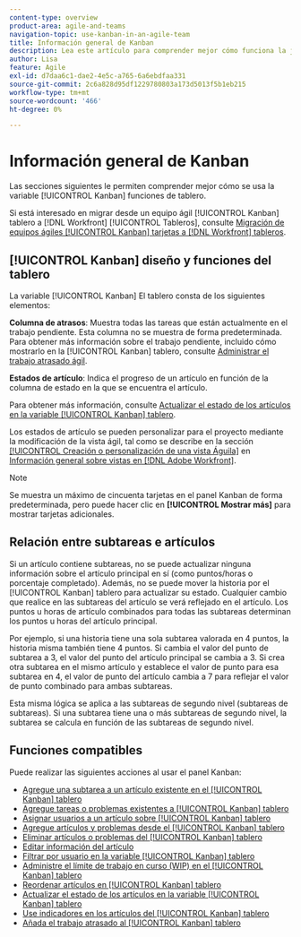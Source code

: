 ```yaml
---
content-type: overview
product-area: agile-and-teams
navigation-topic: use-kanban-in-an-agile-team
title: Información general de Kanban
description: Lea este artículo para comprender mejor cómo funciona la junta de Kanban.
author: Lisa
feature: Agile
exl-id: d7daa6c1-dae2-4e5c-a765-6a6ebdfaa331
source-git-commit: 2c6a828d95df1229780803a173d5013f5b1eb215
workflow-type: tm+mt
source-wordcount: '466'
ht-degree: 0%

---
```


# Información general de Kanban

Las secciones siguientes le permiten comprender mejor cómo se usa la variable [!UICONTROL Kanban] funciones de tablero.

Si está interesado en migrar desde un equipo ágil [!UICONTROL Kanban] tablero a [!DNL Workfront] [!UICONTROL Tableros], consulte [Migración de equipos ágiles [!UICONTROL Kanban] tarjetas a [!DNL Workfront] tableros](/help/quicksilver/agile/use-boards-agile-planning-tools/migrate-kanban-cards-to-boards.md).

## [!UICONTROL Kanban] diseño y funciones del tablero

La variable [!UICONTROL Kanban] El tablero consta de los siguientes elementos:

**Columna de atrasos**: Muestra todas las tareas que están actualmente en el trabajo pendiente. Esta columna no se muestra de forma predeterminada. Para obtener más información sobre el trabajo pendiente, incluido cómo mostrarlo en la [!UICONTROL Kanban] tablero, consulte [Administrar el trabajo atrasado ágil](../../agile/work-in-an-agile-environment/manage-the-agile-backlog.md).

**Estados de artículo**: Indica el progreso de un artículo en función de la columna de estado en la que se encuentra el artículo.

Para obtener más información, consulte [Actualizar el estado de los artículos en la variable [!UICONTROL Kanban] tablero](../../agile/use-kanban-in-an-agile-team/update-the-status-of-stories.md).

Los estados de artículo se pueden personalizar para el proyecto mediante la modificación de la vista ágil, tal como se describe en la sección [[!UICONTROL Creación o personalización de una vista Águila]](../../reports-and-dashboards/reports/reporting-elements/views-overview.md#customizing-an-agile-view) en [Información general sobre vistas en [!DNL Adobe Workfront]](../../reports-and-dashboards/reports/reporting-elements/views-overview.md).

>[!NOTE]
>
>Se muestra un máximo de cincuenta tarjetas en el panel Kanban de forma predeterminada, pero puede hacer clic en **[!UICONTROL Mostrar más]** para mostrar tarjetas adicionales.

## Relación entre subtareas e artículos

Si un artículo contiene subtareas, no se puede actualizar ninguna información sobre el artículo principal en sí (como puntos/horas o porcentaje completado). Además, no se puede mover la historia por el [!UICONTROL Kanban] tablero para actualizar su estado. Cualquier cambio que realice en las subtareas del artículo se verá reflejado en el artículo. Los puntos u horas de artículo combinados para todas las subtareas determinan los puntos u horas del artículo principal.

Por ejemplo, si una historia tiene una sola subtarea valorada en 4 puntos, la historia misma también tiene 4 puntos. Si cambia el valor del punto de subtarea a 3, el valor del punto del artículo principal se cambia a 3. Si crea otra subtarea en el mismo artículo y establece el valor de punto para esa subtarea en 4, el valor de punto del artículo cambia a 7 para reflejar el valor de punto combinado para ambas subtareas.

Esta misma lógica se aplica a las subtareas de segundo nivel (subtareas de subtareas). Si una subtarea tiene una o más subtareas de segundo nivel, la subtarea se calcula en función de las subtareas de segundo nivel.

## Funciones compatibles

Puede realizar las siguientes acciones al usar el panel Kanban:

* [Agregue una subtarea a un artículo existente en el [!UICONTROL Kanban] tablero](../../agile/use-kanban-in-an-agile-team/add-a-subtask-to-an-existing-story.md)
* [Agregue tareas o problemas existentes a [!UICONTROL Kanban] tablero](../../agile/use-kanban-in-an-agile-team/add-existing-tasks-or-issues-to-the-kanban-board.md)
* [Asignar usuarios a un artículo sobre [!UICONTROL Kanban] tablero](../../agile/use-kanban-in-an-agile-team/assign-users-to-a-story.md)
* [Agregue artículos y problemas desde el [!UICONTROL Kanban] tablero](../../agile/use-kanban-in-an-agile-team/add-story-from-kanban-board.md)
* [Eliminar artículos o problemas del [!UICONTROL Kanban] tablero](../../agile/use-kanban-in-an-agile-team/delete-story-from-kanban-board.md)
* [Editar información del artículo](../../agile/use-kanban-in-an-agile-team/edit-story-information.md)
* [Filtrar por usuario en la variable [!UICONTROL Kanban] tablero](../../agile/use-kanban-in-an-agile-team/filter-by-user.md)
* [Administre el límite de trabajo en curso (WIP) en el [!UICONTROL Kanban] tablero](../../agile/use-kanban-in-an-agile-team/work-in-progress-limit-on-the-kanban-board.md)
* [Reordenar artículos en [!UICONTROL Kanban] tablero](../../agile/use-kanban-in-an-agile-team/reorder-stories-on-the-kanban-board.md)
* [Actualizar el estado de los artículos en la variable [!UICONTROL Kanban] tablero](../../agile/use-kanban-in-an-agile-team/update-the-status-of-stories.md)
* [Use indicadores en los artículos del [!UICONTROL Kanban] tablero](../../agile/use-kanban-in-an-agile-team/use-flags-on-stories.md)
* [Añada el trabajo atrasado al [!UICONTROL Kanban] tablero](../../agile/use-kanban-in-an-agile-team/view-the-backlog-on-the-kanban-board.md)
